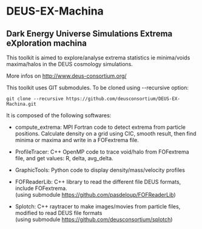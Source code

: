 # DEUS-EX-Machina

## Dark Energy Universe Simulations Extrema eXploration machina

This toolkit is aimed to explore/analyse extrema statistics ie minima/voids maxima/halos in the DEUS cosmology simulations.

More infos on http://www.deus-consortium.org/

This toolkit uses GIT submodules. To be cloned using --recursive option: 
    
    git clone --recursive https://github.com/deusconsortium/DEUS-EX-Machina.git


It is composed of the following softwares:

- compute_extrema: MPI Fortran code to detect extrema from particle positions. Calculate density on a grid using CIC, smooth result, then find minima or maxima and write in a FOFextrema file.

- ProfileTracer: C++ OpenMP code to trace void/halo from FOFextrema file, and get values: R, delta, avg_delta.

- GraphicTools: Python code to display density/mass/velocity profiles

- FOFReaderLib: C++ library to read the different file DEUS formats, include FOFextrema.  
    (using submodule https://github.com/pasdeloup/FOFReaderLib)

- Splotch: C++ raytracer to make images/movies from particle files, modified to read DEUS file formats  
    (using submodule https://github.com/deusconsortium/splotch)





